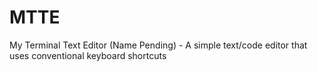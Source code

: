 # MTTE
My Terminal Text Editor (Name Pending) - A simple text/code editor that uses conventional keyboard shortcuts

